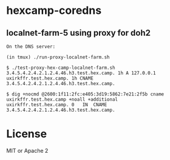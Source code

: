 hexcamp-coredns
===============

## localnet-farm-5 using proxy for doh2

```
On the DNS server:

(in tmux) ./run-proxy-localnet-farm.sh

$ ./test-proxy-hex-camp-localnet-farm.sh
3.4.5.4.2.4.2.1.2.4.46.h3.test.hex.camp. 1h A 127.0.0.1
uxirkffr.test.hex.camp. 1h CNAME 3.4.5.4.2.4.2.1.2.4.46.h3.test.hex.camp.

$ dig +nocmd @2600:1f11:2fc:e405:3d19:5862:7e21:2f5b cname uxirkffr.test.hex.camp +noall +additional
uxirkffr.test.hex.camp.	0	IN	CNAME	3.4.5.4.2.4.2.1.2.4.46.h3.test.hex.camp.
```

# License

MIT or Apache 2
